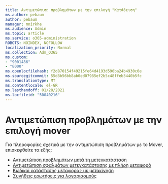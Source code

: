 ```yaml
---
title: Αντιμετώπιση προβλημάτων με την επιλογή "Κατάδειση"
ms.author: pebaum
author: pebaum
manager: mnirkhe
ms.audience: Admin
ms.topic: article
ms.service: o365-administration
ROBOTS: NOINDEX, NOFOLLOW
localization_priority: Normal
ms.collection: Adm_O365
ms.custom:
- "9001486"
- "8000"
ms.openlocfilehash: f2d870154f49215fe64d4193d590ba24b4930c0e
ms.sourcegitcommit: 55d8b56bb8ab0ed07985ef2b5c48ffeb3440b5fc
ms.translationtype: MT
ms.contentlocale: el-GR
ms.lasthandoff: 01/28/2021
ms.locfileid: "50040216"
---
```

# <a name="mover-troubleshooting"></a>Αντιμετώπιση προβλημάτων με την επιλογή mover

Για πληροφορίες σχετικά με την αντιμετώπιση προβλημάτων με το Mover, επισκεφθείτε τα εξής:

- [Αντιμετώπιση προβλημάτων μετά τη μετεγκατάσταση](https://docs.microsoft.com/sharepointmigration/mover-post-migration-troubleshooting)  
- [Αντιμετώπιση σφαλμάτων μετεγκατάστασης με πλήρη μεταφορά](https://docs.microsoft.com/sharepointmigration/mover-error-faq)  
- [Κωδικοί κατάστασης μεταφοράς με μετακίνηση](https://docs.microsoft.com/sharepointmigration/mover-transfer-status-codes)
- [Συνήθεις ερωτήσεις για λογαριασμούς](https://docs.microsoft.com/sharepointmigration/mover-account-faq)
